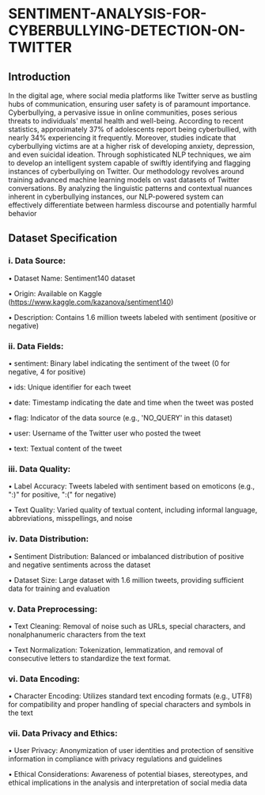# SENTIMENT-ANALYSIS-FOR-CYBERBULLYING-DETECTION-ON-TWITTER

## Introduction
In the digital age, where social media platforms like Twitter serve as bustling hubs of communication, ensuring user safety is of paramount importance. Cyberbullying, a pervasive issue in online communities, poses serious threats to individuals' mental health and well-being. According to recent statistics, approximately 37% of adolescents report being cyberbullied, with nearly 34% experiencing it frequently. Moreover, studies indicate that cyberbullying victims are at a higher risk of developing anxiety, depression, and even suicidal ideation. Through sophisticated NLP techniques, we aim to develop an intelligent system capable of swiftly identifying and flagging instances of cyberbullying on Twitter. Our methodology revolves around training advanced machine learning models on vast datasets of Twitter conversations. By analyzing the linguistic patterns and contextual nuances inherent in cyberbullying instances, our NLP-powered system can effectively differentiate between harmless discourse and potentially harmful behavior

## Dataset Specification

### i. Data Source:
• Dataset Name: Sentiment140 dataset

• Origin: Available on Kaggle (https://www.kaggle.com/kazanova/sentiment140)

• Description: Contains 1.6 million tweets labeled with sentiment (positive or negative)

### ii. Data Fields:
• sentiment: Binary label indicating the sentiment of the tweet (0 for negative, 4 for positive)

• ids: Unique identifier for each tweet

• date: Timestamp indicating the date and time when the tweet was posted

• flag: Indicator of the data source (e.g., 'NO_QUERY' in this dataset)

• user: Username of the Twitter user who posted the tweet

• text: Textual content of the tweet

### iii. Data Quality:
• Label Accuracy: Tweets labeled with sentiment based on emoticons (e.g., ":)" for positive, ":(" for negative)

• Text Quality: Varied quality of textual content, including informal language, abbreviations, misspellings, and noise

### iv. Data Distribution:
• Sentiment Distribution: Balanced or imbalanced distribution of positive and negative sentiments across the dataset

• Dataset Size: Large dataset with 1.6 million tweets, providing sufficient data for training and evaluation

### v. Data Preprocessing:
• Text Cleaning: Removal of noise such as URLs, special characters, and nonalphanumeric characters from the text

• Text Normalization: Tokenization, lemmatization, and removal of consecutive letters to standardize the text format.

### vi. Data Encoding:
• Character Encoding: Utilizes standard text encoding formats (e.g., UTF8) for compatibility and proper handling of special characters and symbols in the text

### vii. Data Privacy and Ethics:
• User Privacy: Anonymization of user identities and protection of sensitive information in compliance with privacy regulations and guidelines

• Ethical Considerations: Awareness of potential biases, stereotypes, and ethical implications in the analysis and interpretation of social media data
